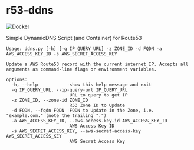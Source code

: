 # r53-ddns
[![Docker](https://github.com/eflee/r53-ddns/actions/workflows/docker-publish.yml/badge.svg)](https://github.com/eflee/r53-ddns/actions/workflows/docker-publish.yml)

Simple DynamicDNS Script (and Container) for Route53 

```
Usage: ddns.py [-h] [-q IP_QUERY_URL] -z ZONE_ID -d FQDN -a AWS_ACCESS_KEY_ID -s AWS_SECRET_ACCESS_KEY

Update a AWS Route53 record with the current internet IP. Accepts all arguments as command-line flags or environment variables.

options:
  -h, --help            show this help message and exit
  -q IP_QUERY_URL, --ip-query-url IP_QUERY_URL
                        URL to query to get IP
  -z ZONE_ID, --zone-id ZONE_ID
                        R53 Zone ID to Update
  -d FQDN, --fqdn FQDN  FQDN to Update in the Zone, i.e. "example.com." (note the trailing ".")
  -a AWS_ACCESS_KEY_ID, --aws-access-key-id AWS_ACCESS_KEY_ID
                        AWS Access Key ID
  -s AWS_SECRET_ACCESS_KEY, --aws-secret-access-key AWS_SECRET_ACCESS_KEY
                        AWS Secret Access Key
```
